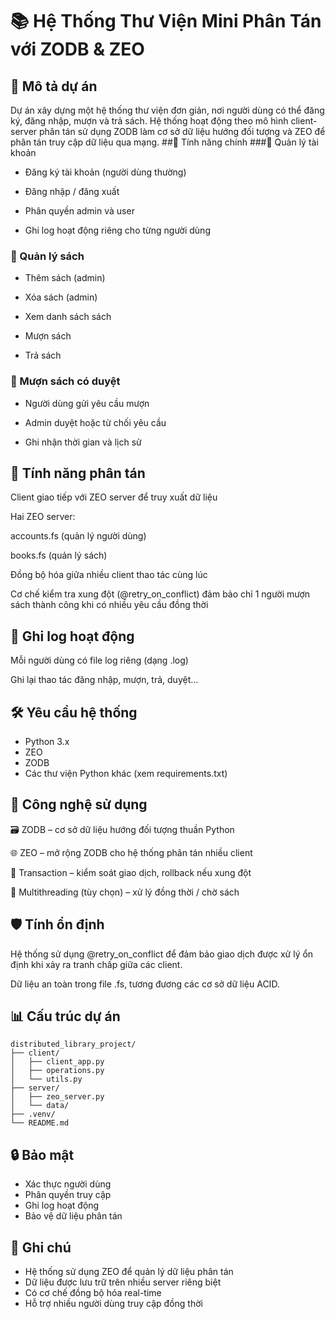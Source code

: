 # 📚 Hệ Thống Thư Viện Mini Phân Tán với ZODB & ZEO
## 📝 Mô tả dự án
Dự án xây dựng một hệ thống thư viện đơn giản, nơi người dùng có thể đăng ký, đăng nhập, mượn và trả sách. Hệ thống hoạt động theo mô hình client-server phân tán sử dụng ZODB làm cơ sở dữ liệu hướng đối tượng và ZEO để phân tán truy cập dữ liệu qua mạng.
##🚀 Tính năng chính
###👤 Quản lý tài khoản
- Đăng ký tài khoản (người dùng thường)

- Đăng nhập / đăng xuất

- Phân quyền admin và user

- Ghi log hoạt động riêng cho từng người dùng

### 📖 Quản lý sách
- Thêm sách (admin)

- Xóa sách (admin)

- Xem danh sách sách

- Mượn sách

- Trả sách

### 🔁 Mượn sách có duyệt
- Người dùng gửi yêu cầu mượn

- Admin duyệt hoặc từ chối yêu cầu

- Ghi nhận thời gian và lịch sử

## 📡 Tính năng phân tán
Client giao tiếp với ZEO server để truy xuất dữ liệu

Hai ZEO server:

accounts.fs (quản lý người dùng)

books.fs (quản lý sách)

Đồng bộ hóa giữa nhiều client thao tác cùng lúc

Cơ chế kiểm tra xung đột (@retry_on_conflict) đảm bảo chỉ 1 người mượn sách thành công khi có nhiều yêu cầu đồng thời

## 📜 Ghi log hoạt động
Mỗi người dùng có file log riêng (dạng .log)

Ghi lại thao tác đăng nhập, mượn, trả, duyệt…

## 🛠️ Yêu cầu hệ thống

- Python 3.x
- ZEO
- ZODB
- Các thư viện Python khác (xem requirements.txt)

## 📌 Công nghệ sử dụng
🗃️ ZODB – cơ sở dữ liệu hướng đối tượng thuần Python

🌐 ZEO – mở rộng ZODB cho hệ thống phân tán nhiều client

🔁 Transaction – kiểm soát giao dịch, rollback nếu xung đột

🧩 Multithreading (tùy chọn) – xử lý đồng thời / chờ sách

## 🛡️ Tính ổn định
Hệ thống sử dụng @retry_on_conflict để đảm bảo giao dịch được xử lý ổn định khi xảy ra tranh chấp giữa các client.

Dữ liệu an toàn trong file .fs, tương đương các cơ sở dữ liệu ACID.

## 📊 Cấu trúc dự án

```
distributed_library_project/
├── client/
│   ├── client_app.py
│   ├── operations.py
│   └── utils.py
├── server/
│   ├── zeo_server.py
│   └── data/
├── .venv/
└── README.md
```

## 🔒 Bảo mật

- Xác thực người dùng
- Phân quyền truy cập
- Ghi log hoạt động
- Bảo vệ dữ liệu phân tán

## 📝 Ghi chú

- Hệ thống sử dụng ZEO để quản lý dữ liệu phân tán
- Dữ liệu được lưu trữ trên nhiều server riêng biệt
- Có cơ chế đồng bộ hóa real-time
- Hỗ trợ nhiều người dùng truy cập đồng thời


